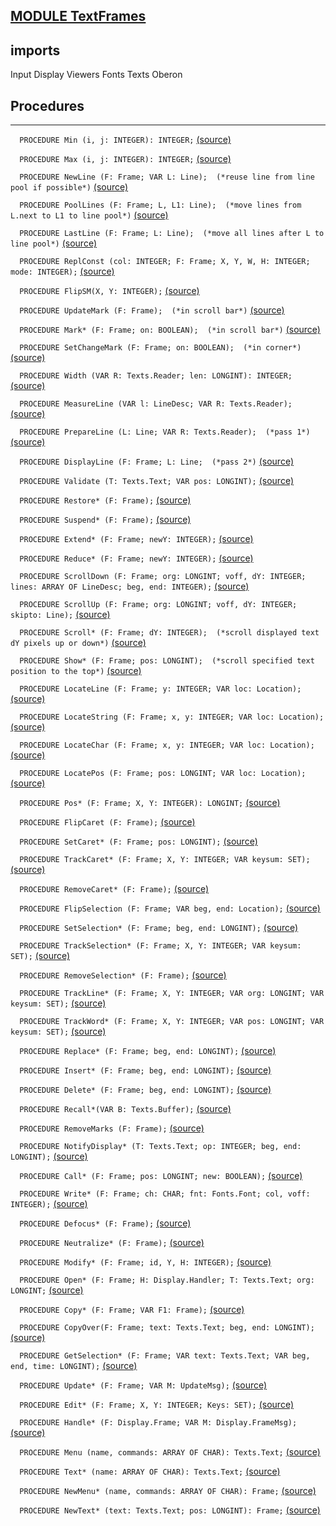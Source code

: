 
## [MODULE TextFrames](https://github.com/io-core/Edit/blob/main/TextFrames.Mod)

  ## imports
 Input Display Viewers Fonts Texts Oberon
## Procedures
---

`  PROCEDURE Min (i, j: INTEGER): INTEGER;` [(source)](https://github.com/io-core/Edit/blob/main/TextFrames.Mod#L62)


`  PROCEDURE Max (i, j: INTEGER): INTEGER;` [(source)](https://github.com/io-core/Edit/blob/main/TextFrames.Mod#L67)


`  PROCEDURE NewLine (F: Frame; VAR L: Line);  (*reuse line from line pool if possible*)` [(source)](https://github.com/io-core/Edit/blob/main/TextFrames.Mod#L72)


`  PROCEDURE PoolLines (F: Frame; L, L1: Line);  (*move lines from L.next to L1 to line pool*)` [(source)](https://github.com/io-core/Edit/blob/main/TextFrames.Mod#L76)


`  PROCEDURE LastLine (F: Frame; L: Line);  (*move all lines after L to line pool*)` [(source)](https://github.com/io-core/Edit/blob/main/TextFrames.Mod#L81)


`  PROCEDURE ReplConst (col: INTEGER; F: Frame; X, Y, W, H: INTEGER; mode: INTEGER);` [(source)](https://github.com/io-core/Edit/blob/main/TextFrames.Mod#L90)


`  PROCEDURE FlipSM(X, Y: INTEGER);` [(source)](https://github.com/io-core/Edit/blob/main/TextFrames.Mod#L104)


`  PROCEDURE UpdateMark (F: Frame);  (*in scroll bar*)` [(source)](https://github.com/io-core/Edit/blob/main/TextFrames.Mod#L116)


`  PROCEDURE Mark* (F: Frame; on: BOOLEAN);  (*in scroll bar*)` [(source)](https://github.com/io-core/Edit/blob/main/TextFrames.Mod#L125)


`  PROCEDURE SetChangeMark (F: Frame; on: BOOLEAN);  (*in corner*)` [(source)](https://github.com/io-core/Edit/blob/main/TextFrames.Mod#L134)


`  PROCEDURE Width (VAR R: Texts.Reader; len: LONGINT): INTEGER;` [(source)](https://github.com/io-core/Edit/blob/main/TextFrames.Mod#L143)


`  PROCEDURE MeasureLine (VAR l: LineDesc; VAR R: Texts.Reader);` [(source)](https://github.com/io-core/Edit/blob/main/TextFrames.Mod#L153)


`  PROCEDURE PrepareLine (L: Line; VAR R: Texts.Reader);  (*pass 1*)` [(source)](https://github.com/io-core/Edit/blob/main/TextFrames.Mod#L165)


`  PROCEDURE DisplayLine (F: Frame; L: Line;  (*pass 2*)` [(source)](https://github.com/io-core/Edit/blob/main/TextFrames.Mod#L169)


`  PROCEDURE Validate (T: Texts.Text; VAR pos: LONGINT);` [(source)](https://github.com/io-core/Edit/blob/main/TextFrames.Mod#L187)


`  PROCEDURE Restore* (F: Frame);` [(source)](https://github.com/io-core/Edit/blob/main/TextFrames.Mod#L200)


`  PROCEDURE Suspend* (F: Frame);` [(source)](https://github.com/io-core/Edit/blob/main/TextFrames.Mod#L223)


`  PROCEDURE Extend* (F: Frame; newY: INTEGER);` [(source)](https://github.com/io-core/Edit/blob/main/TextFrames.Mod#L227)


`  PROCEDURE Reduce* (F: Frame; newY: INTEGER);` [(source)](https://github.com/io-core/Edit/blob/main/TextFrames.Mod#L259)


`  PROCEDURE ScrollDown (F: Frame; org: LONGINT; voff, dY: INTEGER; lines: ARRAY OF LineDesc; beg, end: INTEGER);` [(source)](https://github.com/io-core/Edit/blob/main/TextFrames.Mod#L277)


`  PROCEDURE ScrollUp (F: Frame; org: LONGINT; voff, dY: INTEGER; skipto: Line);` [(source)](https://github.com/io-core/Edit/blob/main/TextFrames.Mod#L306)


`  PROCEDURE Scroll* (F: Frame; dY: INTEGER);  (*scroll displayed text dY pixels up or down*)` [(source)](https://github.com/io-core/Edit/blob/main/TextFrames.Mod#L333)


`  PROCEDURE Show* (F: Frame; pos: LONGINT);  (*scroll specified text position to the top*)` [(source)](https://github.com/io-core/Edit/blob/main/TextFrames.Mod#L384)


`  PROCEDURE LocateLine (F: Frame; y: INTEGER; VAR loc: Location);` [(source)](https://github.com/io-core/Edit/blob/main/TextFrames.Mod#L419)


`  PROCEDURE LocateString (F: Frame; x, y: INTEGER; VAR loc: Location);` [(source)](https://github.com/io-core/Edit/blob/main/TextFrames.Mod#L428)


`  PROCEDURE LocateChar (F: Frame; x, y: INTEGER; VAR loc: Location);` [(source)](https://github.com/io-core/Edit/blob/main/TextFrames.Mod#L457)


`  PROCEDURE LocatePos (F: Frame; pos: LONGINT; VAR loc: Location);` [(source)](https://github.com/io-core/Edit/blob/main/TextFrames.Mod#L477)


`  PROCEDURE Pos* (F: Frame; X, Y: INTEGER): LONGINT;` [(source)](https://github.com/io-core/Edit/blob/main/TextFrames.Mod#L492)


`  PROCEDURE FlipCaret (F: Frame);` [(source)](https://github.com/io-core/Edit/blob/main/TextFrames.Mod#L499)


`  PROCEDURE SetCaret* (F: Frame; pos: LONGINT);` [(source)](https://github.com/io-core/Edit/blob/main/TextFrames.Mod#L506)


`  PROCEDURE TrackCaret* (F: Frame; X, Y: INTEGER; VAR keysum: SET);` [(source)](https://github.com/io-core/Edit/blob/main/TextFrames.Mod#L510)


`  PROCEDURE RemoveCaret* (F: Frame);` [(source)](https://github.com/io-core/Edit/blob/main/TextFrames.Mod#L525)


`  PROCEDURE FlipSelection (F: Frame; VAR beg, end: Location);` [(source)](https://github.com/io-core/Edit/blob/main/TextFrames.Mod#L529)


`  PROCEDURE SetSelection* (F: Frame; beg, end: LONGINT);` [(source)](https://github.com/io-core/Edit/blob/main/TextFrames.Mod#L556)


`  PROCEDURE TrackSelection* (F: Frame; X, Y: INTEGER; VAR keysum: SET);` [(source)](https://github.com/io-core/Edit/blob/main/TextFrames.Mod#L565)


`  PROCEDURE RemoveSelection* (F: Frame);` [(source)](https://github.com/io-core/Edit/blob/main/TextFrames.Mod#L619)


`  PROCEDURE TrackLine* (F: Frame; X, Y: INTEGER; VAR org: LONGINT; VAR keysum: SET);` [(source)](https://github.com/io-core/Edit/blob/main/TextFrames.Mod#L623)


`  PROCEDURE TrackWord* (F: Frame; X, Y: INTEGER; VAR pos: LONGINT; VAR keysum: SET);` [(source)](https://github.com/io-core/Edit/blob/main/TextFrames.Mod#L646)


`  PROCEDURE Replace* (F: Frame; beg, end: LONGINT);` [(source)](https://github.com/io-core/Edit/blob/main/TextFrames.Mod#L671)


`  PROCEDURE Insert* (F: Frame; beg, end: LONGINT);` [(source)](https://github.com/io-core/Edit/blob/main/TextFrames.Mod#L707)


`  PROCEDURE Delete* (F: Frame; beg, end: LONGINT);` [(source)](https://github.com/io-core/Edit/blob/main/TextFrames.Mod#L753)


`  PROCEDURE Recall*(VAR B: Texts.Buffer);` [(source)](https://github.com/io-core/Edit/blob/main/TextFrames.Mod#L814)


`  PROCEDURE RemoveMarks (F: Frame);` [(source)](https://github.com/io-core/Edit/blob/main/TextFrames.Mod#L820)


`  PROCEDURE NotifyDisplay* (T: Texts.Text; op: INTEGER; beg, end: LONGINT);` [(source)](https://github.com/io-core/Edit/blob/main/TextFrames.Mod#L824)


`  PROCEDURE Call* (F: Frame; pos: LONGINT; new: BOOLEAN);` [(source)](https://github.com/io-core/Edit/blob/main/TextFrames.Mod#L829)


`  PROCEDURE Write* (F: Frame; ch: CHAR; fnt: Fonts.Font; col, voff: INTEGER);` [(source)](https://github.com/io-core/Edit/blob/main/TextFrames.Mod#L833)


`  PROCEDURE Defocus* (F: Frame);` [(source)](https://github.com/io-core/Edit/blob/main/TextFrames.Mod#L871)


`  PROCEDURE Neutralize* (F: Frame);` [(source)](https://github.com/io-core/Edit/blob/main/TextFrames.Mod#L875)


`  PROCEDURE Modify* (F: Frame; id, Y, H: INTEGER);` [(source)](https://github.com/io-core/Edit/blob/main/TextFrames.Mod#L879)


`  PROCEDURE Open* (F: Frame; H: Display.Handler; T: Texts.Text; org: LONGINT;` [(source)](https://github.com/io-core/Edit/blob/main/TextFrames.Mod#L897)


`  PROCEDURE Copy* (F: Frame; VAR F1: Frame);` [(source)](https://github.com/io-core/Edit/blob/main/TextFrames.Mod#L908)


`  PROCEDURE CopyOver(F: Frame; text: Texts.Text; beg, end: LONGINT);` [(source)](https://github.com/io-core/Edit/blob/main/TextFrames.Mod#L913)


`  PROCEDURE GetSelection* (F: Frame; VAR text: Texts.Text; VAR beg, end, time: LONGINT);` [(source)](https://github.com/io-core/Edit/blob/main/TextFrames.Mod#L923)


`  PROCEDURE Update* (F: Frame; VAR M: UpdateMsg);` [(source)](https://github.com/io-core/Edit/blob/main/TextFrames.Mod#L935)


`  PROCEDURE Edit* (F: Frame; X, Y: INTEGER; Keys: SET);` [(source)](https://github.com/io-core/Edit/blob/main/TextFrames.Mod#L945)


`  PROCEDURE Handle* (F: Display.Frame; VAR M: Display.FrameMsg);` [(source)](https://github.com/io-core/Edit/blob/main/TextFrames.Mod#L1040)


`  PROCEDURE Menu (name, commands: ARRAY OF CHAR): Texts.Text;` [(source)](https://github.com/io-core/Edit/blob/main/TextFrames.Mod#L1066)


`  PROCEDURE Text* (name: ARRAY OF CHAR): Texts.Text;` [(source)](https://github.com/io-core/Edit/blob/main/TextFrames.Mod#L1073)


`  PROCEDURE NewMenu* (name, commands: ARRAY OF CHAR): Frame;` [(source)](https://github.com/io-core/Edit/blob/main/TextFrames.Mod#L1078)


`  PROCEDURE NewText* (text: Texts.Text; pos: LONGINT): Frame;` [(source)](https://github.com/io-core/Edit/blob/main/TextFrames.Mod#L1084)

